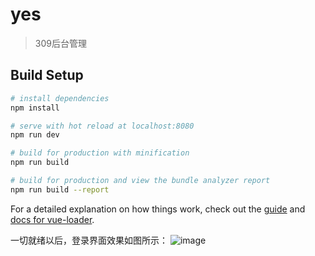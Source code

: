 # yes

> 309后台管理

## Build Setup

``` bash
# install dependencies
npm install

# serve with hot reload at localhost:8080
npm run dev

# build for production with minification
npm run build

# build for production and view the bundle analyzer report
npm run build --report
```

For a detailed explanation on how things work, check out the [guide](http://vuejs-templates.github.io/webpack/) and [docs for vue-loader](http://vuejs.github.io/vue-loader).

一切就绪以后，登录界面效果如图所示：
![image](https://github.com/tzy13755126023/309-Admin/blob/master/img-floder/login.png)
